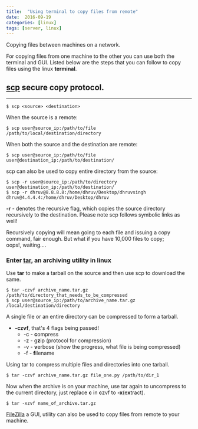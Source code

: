 ```yaml
---
title:  "Using terminal to copy files from remote"
date:  2016-09-19
categories: [linux]
tags: [server, linux]
---
```

Copying files between machines on a network.

For copying files from one machine to the other you can use both the terminal and GUI. Listed below are the steps that you can follow to copy files using the linux **terminal**.

## [**scp**](http://man7.org/linux/man-pages/man1/scp.1.html) secure copy protocol.  
--------

```
$ scp <source> <destination>  
```
When the source is a remote:  

```
$ scp user@source_ip:/path/to/file /path/to/local/destination/directory
```

When both the source and the destination are remote:  

```
$ scp user@source_ip:/path/to/file user@destination_ip:/path/to/destination/
```

scp can also be used to copy entire directory from the source:

```
$ scp -r user@source_ip:/path/to/directory user@destination_ip:/path/to/destination/  
$ scp -r dhruv@8.8.8.8:/home/dhruv/Desktop/dhruvsingh dhruv@4.4.4.4:/home/dhruv/Desktop/dhruv
```
**-r** - denotes the recursive flag, which copies the source directory recursively to the destination. Please note scp follows symbolic links as well!

Recursively copying will mean going to each file and issuing a copy command, fair enough. But what if you have 10,000 files to copy;  
oops!, waiting....  

### Enter [tar](http://man7.org/linux/man-pages/man1/tar.1.html), an archiving utility in linux

Use **tar** to make a tarball on the source and then use scp to download the same.

```
$ tar -czvf archive_name.tar.gz /path/to/directory_that_needs_to_be_compressed
$ scp user@source_ip:/path/to/archive_name.tar.gz /local/destination/directory
```

A single file or an entire directory can be compressed to form a tarball.

* **-czvf**, that's 4 flags being passed!
  * -c - **c**ompress
  * -z - g**z**ip (protocol for compression)
  * -v - **v**erbose (show the progress, what file is being compressed)
  * -f - **f**ilename

Using tar to compress multiple files and directories into one tarball.

```
$ tar -czvf archive_name.tar.gz file_one.py /path/to/dir_1
```

Now when the archive is on your machine, use tar again to uncompress to the current directory, just replace **c** in **c**zvf to **-x**(e**x**tract).

```
$ tar -xzvf name_of_archive.tar.gz
```

[FileZilla](https://filezilla-project.org/) a GUI, utility can also be used to copy files from remote to your machine.